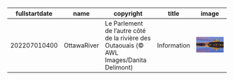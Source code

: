 |fullstartdate|name|copyright|title|image|
|--|--|--|--|--|
202207010400|OttawaRiver|Le Parlement de l’autre côté de la rivière des Outaouais (© AWL Images/Danita Delimont)|Information|![](/fr-CA/2022/07/202207010400OttawaRiver.jpg)|
